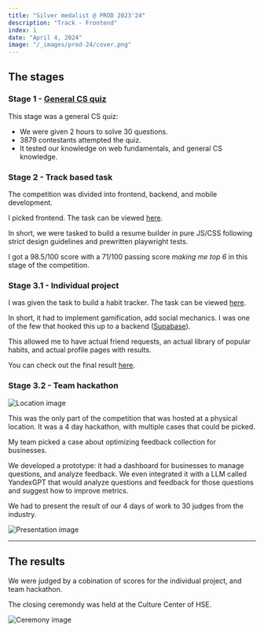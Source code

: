 ```yaml
---
title: "Silver medalist @ PROD 2023'24"
description: "Track - Frontend"
index: 1
date: "April 4, 2024"
image: "/_images/prod-24/cover.png"
---
```


## The stages

### Stage 1 - [General CS quiz](https://vk.com/wall-223720604_61)

This stage was a general CS quiz:
- We were given 2 hours to solve 30 questions.
- 3879 contestants attempted the quiz.
- It tested our knowledge on web fundamentals, and general CS knowledge.

### Stage 2 - Track based task

The competition was divided into frontend, backend, and mobile development.

I picked frontend. The task can be viewed [here](https://github.com/Central-University-IT/test-frontend).

In short, we were tasked to build a resume builder in pure JS/CSS following strict design guidelines and prewritten playwright tests.

I got a 98.5/100 score with a 71/100 passing score *making me top 6* in this stage of the competition.

### Stage 3.1 - Individual project

I was given the task to build a habit tracker. The task can be viewed [here](https://centraluniversity.notion.site/Frontend-71498a423396498ea874cd9cd7c48bd0).

In short, it had to implement gamification, add social mechanics. I was one of the few that hooked this up to a backend ([Supabase](https://supabase.com/)).

This allowed me to have actual friend requests, an actual library of popular habits, and actual profile pages with results.

You can check out the final result [here](https://github.com/Central-University-IT-prod/public-frontend-paranoidPhantom).

### Stage 3.2 - Team hackathon

![Location image](/_images/prod-24/location.png)

This was the only part of the competition that was hosted at a physical location. It was a 4 day hackathon, with multiple cases that could be picked.

My team picked a case about optimizing feedback collection for businesses.

We developed a prototype: it had a dashboard for businesses to manage questions, and analyze feedback. We even integrated it with a LLM called YandexGPT that would analyze questions and feedback for those questions and suggest how to improve metrics.


We had to present the result of our 4 days of work to 30 judges from the industry.

![Presentation image](/_images/prod-24/presentation.png)

---

## The results

We were judged by a cobination of scores for the individual project, and team hackathon.

The closing ceremondy was held at the Culture Center of HSE.

![Ceremony image](/_images/prod-24/ceremony.png)